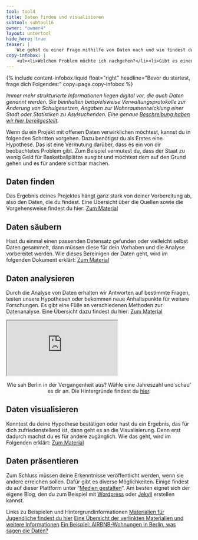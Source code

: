 ```yaml
---
tool: tool4
title: Daten finden und visualisieren
subtool: subtool16
owner: "owner4"
layout: untertool
hide_hero: true
teaser: |
    Wie gehst du einer Frage mithilfe von Daten nach und wie findest du passende Daten?
copy-infobox: |
    <ul><li>Welchem Problem möchte ich nachgehen?</li><li>Gibt es einen Bereich, dem ich das Problem zuordnen kann (z.B. ist der Staat dafür verantwortlich und betrifft es den Naturschutz)?</li></ul>
---
```

{% include content-infobox.liquid float="right" headline="Bevor du startest, frage dich Folgendes:" copy=page.copy-infobox %}

*Immer mehr strukturierte Informationen liegen digital vor, die auch Daten genannt werden. Sie beinhalten beispielsweise Verwaltungsprotokolle zur Änderung von Schulgesetzen, Angaben zur Wohnraumentwicklung einer Stadt oder Statistiken zu Asylsuchenden. Eine genaue [Beschreibung haben wir hier bereitgestellt](https://datenschule.de/files/downloads/workshops/Demokratielabore_Lernmaterial_OpenData-Portale.pdf).*

Wenn du ein Projekt mit offenen Daten verwirklichen möchtest, kannst du in folgenden Schritten vorgehen. Dazu benötigst du als Erstes eine Hypothese. Das ist eine Vermutung darüber, dass es ein von dir beobachtetes Problem gibt. Zum Beispiel vermutest du, dass der Staat zu wenig Geld für Basketballplätze ausgibt und möchtest dem auf den Grund gehen und es für andere sichtbar machen.

## Daten finden
Das Ergebnis deines Projektes hängt ganz stark von deiner Vorbereitung ab, also den Daten, die du findest. Eine Übersicht über die Quellen sowie die Vorgehensweise findest du hier: [Zum Material](https://datenschule.de/files/downloads/workshops/DS-daten-finden-bekommen.pdf)

## Daten säubern
Hast du einmal einen passenden Datensatz gefunden oder vielleicht selbst Daten gesammelt, dann müssen diese für dein Vorhaben und die Analyse vorbereitet werden. Wie dieses Bereinigen der Daten geht, wird im folgenden Dokument erklärt:
[Zum Material](https://datenschule.de/files/downloads/workshops/Lernmaterial-DS-Excel-Data-Cleaning-DE.pdf)

## Daten analysieren
Durch die Analyse von Daten erhalten wir Antworten auf bestimmte Fragen, testen unsere Hypothesen oder bekommen neue Anhaltspunkte für weitere Forschungen. Es gibt eine Fülle an verschiedenen Methoden zur Datenanalyse. Eine Übersicht dazu findest du hier: [Zum Material](https://datenschule.de/files/downloads/workshops/DEU-Lehrmaterial-DS-Datenanalyse-Google-sheets.pdf)

<div class="videoiframe"><iframe src="https://tiles.codefor.de/"></iframe></div>
<center><p>Wie sah Berlin in der Vergangenheit aus? Wähle eine Jahreszahl und schau' es dir an. Die Hintergründe findest du <a href="https://codefor.de/projekte/2018-04-09-fis-broker.html">hier</a>.</p></center>

## Daten visualisieren
Konntest du deine Hypothese bestätigen oder hast du ein Ergebnis, das für dich zufriedenstellend ist, dann geht es an die Visualisierung. Denn erst dadurch machst du es für andere zugänglich. Wie das geht, wird im Folgenden erklärt: [Zum Material](https://datenschule.de/files/downloads/workshops/DEU-Lehrmaterial-DS-Datenvisualisierung.pdf)

## Daten präsentieren
Zum Schluss müssen deine Erkenntnisse veröffentlicht werden, wenn sie andere erreichen sollen. Dafür gibt es diverse Möglichkeiten. Einige findest du auf dieser Plattform unter “[Medien gestalten](https://demokratielabore.de/materialsammlung/tools/Medienproduktion/)”. Am besten eignet sich der eigene Blog, den du zum Beispiel mit [Wordpress](https://de.wordpress.org/) oder [Jekyll](https://jekyllrb.com/) erstellen kannst.

<p class="link-list">
   <span class="link-list-headline">Links zu Beispielen und Hintergrundinformationen</span>
   <a class="external-link" href="https://demokratielabore.de/angebot/schulung/" target="_blank">Materialien für Jugendliche findest du hier</a>
   <a class="external-link" href="https://datenschule.de/lernmaterialien/" target="_blank">Eine Übersicht der verlinkten Materialien und weitere Informationen</a>
   <a class="external-link" href="http://airbnbvsberlin.de/" target="_blank">Ein Beispiel: AIRBNB-Wohnungen in Berlin, was sagen die Daten?</a>

</p>
